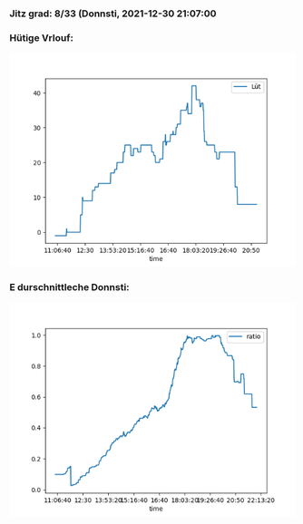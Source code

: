 ### Jitz grad: 8/33 (Donnsti, 2021-12-30 21:07:00

### Hütige Vrlouf:
![Graph](Today.png)

### E durschnittleche Donnsti:
![Graph](Donnsti.png)